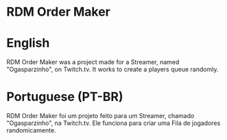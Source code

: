 # RDM Order Maker

# English

RDM Order Maker was a project made for a Streamer, named "Ogasparzinho", on Twitch.tv. It works to create a players queue randomly.

# Portuguese (PT-BR)

RDM Order Maker foi um projeto feito para um Streamer, chamado "Ogasparzinho", na Twitch.tv. Ele funciona para criar uma Fila de jogadores randomicamente.
